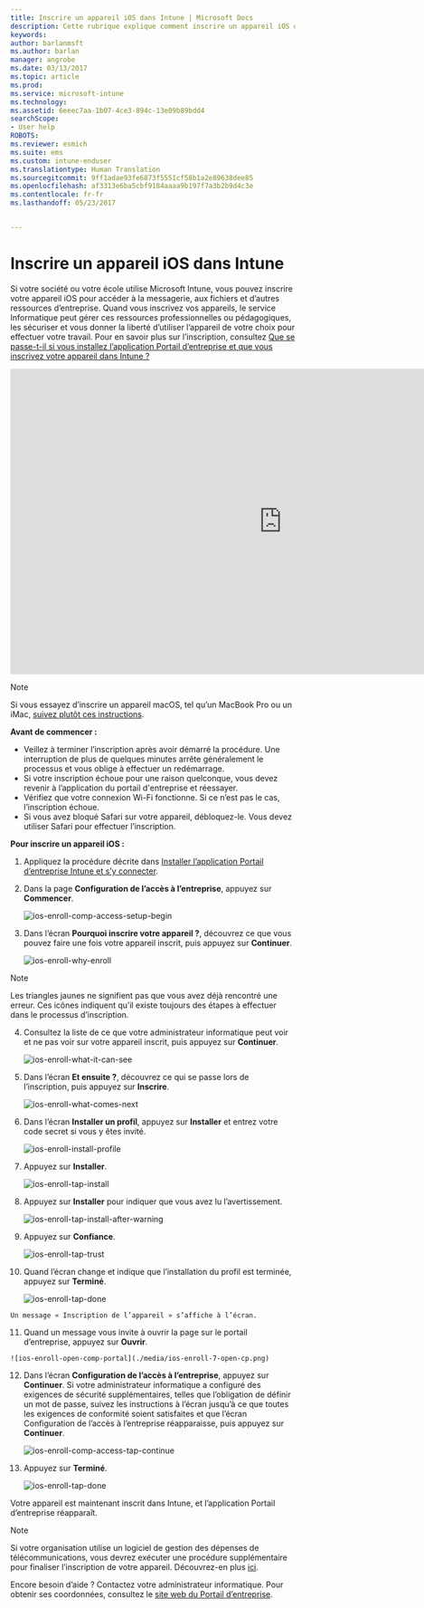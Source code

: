 ```yaml
---
title: Inscrire un appareil iOS dans Intune | Microsoft Docs
description: Cette rubrique explique comment inscrire un appareil iOS dans Intune
keywords: 
author: barlanmsft
ms.author: barlan
manager: angrobe
ms.date: 03/13/2017
ms.topic: article
ms.prod: 
ms.service: microsoft-intune
ms.technology: 
ms.assetid: 6eeec7aa-1b07-4ce3-894c-13e09b89bdd4
searchScope:
- User help
ROBOTS: 
ms.reviewer: esmich
ms.suite: ems
ms.custom: intune-enduser
ms.translationtype: Human Translation
ms.sourcegitcommit: 9ff1adae93fe6873f5551cf58b1a2e89638dee85
ms.openlocfilehash: af3313e6ba5cbf9184aaaa9b197f7a3b2b9d4c3e
ms.contentlocale: fr-fr
ms.lasthandoff: 05/23/2017


---
```



# <a name="enroll-your-ios-device-in-intune"></a>Inscrire un appareil iOS dans Intune

Si votre société ou votre école utilise Microsoft Intune, vous pouvez inscrire votre appareil iOS pour accéder à la messagerie, aux fichiers et d’autres ressources d’entreprise. Quand vous inscrivez vos appareils, le service Informatique peut gérer ces ressources professionnelles ou pédagogiques, les sécuriser et vous donner la liberté d’utiliser l’appareil de votre choix pour effectuer votre travail. Pour en savoir plus sur l’inscription, consultez [Que se passe-t-il si vous installez l’application Portail d’entreprise et que vous inscrivez votre appareil dans Intune ?](what-happens-if-you-install-the-company-portal-app-and-enroll-your-device-in-intune-ios.md)

<iframe src="https://channel9.msdn.com/Series/IntuneEnrollment/iOS-Enrollment/player" width="960" height="540" allowFullScreen frameBorder="0"></iframe>

> [!NOTE]
> Si vous essayez d’inscrire un appareil macOS, tel qu’un MacBook Pro ou un iMac, [suivez plutôt ces instructions](enroll-your-device-in-intune-macos.md).

**Avant de commencer :**

- Veillez à terminer l’inscription après avoir démarré la procédure. Une interruption de plus de quelques minutes arrête généralement le processus et vous oblige à effectuer un redémarrage.
- Si votre inscription échoue pour une raison quelconque, vous devez revenir à l’application du portail d'entreprise et réessayer.
- Vérifiez que votre connexion Wi-Fi fonctionne. Si ce n’est pas le cas, l’inscription échoue.
- Si vous avez bloqué Safari sur votre appareil, débloquez-le. Vous devez utiliser Safari pour effectuer l’inscription.


**Pour inscrire un appareil iOS :**

1.  Appliquez la procédure décrite dans [Installer l’application Portail d’entreprise Intune et s’y connecter](install-and-sign-in-to-the-intune-company-portal-app-ios.md).

2. Dans la page **Configuration de l’accès à l’entreprise**, appuyez sur **Commencer**.

    ![ios-enroll-comp-access-setup-begin](./media/ios-enroll-1a-comp-access-setup.png)

3. Dans l’écran **Pourquoi inscrire votre appareil ?**, découvrez ce que vous pouvez faire une fois votre appareil inscrit, puis appuyez sur **Continuer**.

    ![ios-enroll-why-enroll](./media/ios-enroll-1b-why-enroll.png)

> [!NOTE]
> Les triangles jaunes ne signifient pas que vous avez déjà rencontré une erreur. Ces icônes indiquent qu’il existe toujours des étapes à effectuer dans le processus d’inscription.

4. Consultez la liste de ce que votre administrateur informatique peut voir et ne pas voir sur votre appareil inscrit, puis appuyez sur **Continuer**.

    ![ios-enroll-what-it-can-see](./media/ios-enroll-1c-we-care-privacy.png)

5.  Dans l’écran **Et ensuite ?**, découvrez ce qui se passe lors de l’inscription, puis appuyez sur **Inscrire**.

     ![ios-enroll-what-comes-next](./media/ios-enroll-1d-what-comes-next.png)

6.  Dans l’écran **Installer un profil**, appuyez sur **Installer** et entrez votre code secret si vous y êtes invité.

    ![ios-enroll-install-profile](./media/ios-enroll-2-mgt-profile-install.png)

7.  Appuyez sur **Installer**.

    ![ios-enroll-tap-install](./media/ios-enroll-3-mgt-profile-install-2.png)    

8.  Appuyez sur **Installer** pour indiquer que vous avez lu l’avertissement.

       ![ios-enroll-tap-install-after-warning](./media/ios-enroll-4-warning.png)

9.  Appuyez sur **Confiance**.

       ![ios-enroll-tap-trust](./media/ios-enroll-5-trust.png)

10.  Quand l’écran change et indique que l’installation du profil est terminée, appuyez sur **Terminé**.

     ![ios-enroll-tap-done](./media/ios-enroll-6-done.png)

    Un message « Inscription de l’appareil » s’affiche à l’écran.

11.  Quand un message vous invite à ouvrir la page sur le portail d’entreprise, appuyez sur **Ouvrir**.

    ![ios-enroll-open-comp-portal](./media/ios-enroll-7-open-cp.png)

12. Dans l’écran **Configuration de l’accès à l’entreprise**, appuyez sur **Continuer**. Si votre administrateur informatique a configuré des exigences de sécurité supplémentaires, telles que l’obligation de définir un mot de passe, suivez les instructions à l’écran jusqu’à ce que toutes les exigences de conformité soient satisfaites et que l’écran Configuration de l’accès à l’entreprise réapparaisse, puis appuyez sur **Continuer**.

    ![ios-enroll-comp-access-tap-continue](./media/ios-enroll-8-comp-access-setup-compliance.png)

13. Appuyez sur **Terminé**.

    ![ios-enroll-tap-done](./media/ios-enroll-9-comp-access-setup-complete.png)

Votre appareil est maintenant inscrit dans Intune, et l’application Portail d’entreprise réapparaît.

> [!Note]
> Si votre organisation utilise un logiciel de gestion des dépenses de télécommunications, vous devrez exécuter une procédure supplémentaire pour finaliser l’inscription de votre appareil. Découvrez-en plus [ici](enroll-your-device-with-telecom-expense-management-ios.md).

Encore besoin d’aide ? Contactez votre administrateur informatique. Pour obtenir ses coordonnées, consultez le [site web du Portail d’entreprise](http://portal.manage.microsoft.com).

